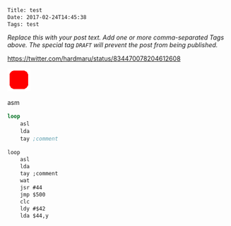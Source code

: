     Title: test
    Date: 2017-02-24T14:45:38
    Tags: test

_Replace this with your post text. Add one or more comma-separated
Tags above. The special tag `DRAFT` will prevent the post from being
published._

<https://twitter.com/hardmaru/status/834470078204612608>

![test](test.png)

asm

```asm
loop
	asl
	lda
	tay	;comment
```

```ca65
loop
	asl
	lda
	tay	;comment
	wat
	jsr #44
	jmp $500
	clc
	ldy #$42
	lda $44,y
```
<!-- more -->

